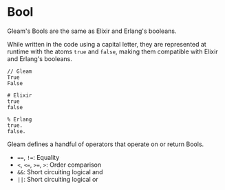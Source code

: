 # Bool

Gleam's Bools are the same as Elixir and Erlang's booleans.

While written in the code using a capital letter, they are represented at
runtime with the atoms `true` and `false`, making them compatible with Elixir
and Erlang's booleans.

```rust,noplaypen
// Gleam
True
False
```
```
# Elixir
true
false
```
```
% Erlang
true.
false.
```

Gleam defines a handful of operators that operate on or return Bools.

- `==`, `!=`: Equality
- `<`, `<=`, `>=`, `>`: Order comparison
- `&&`: Short circuiting logical and
- `||`: Short circuiting logical or
